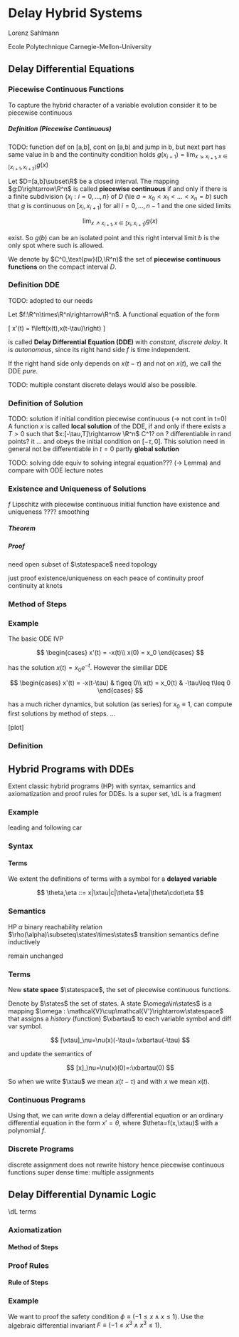 # Delay Hybrid Systems

Lorenz Sahlmann

Ecole Polytechnique
Carnegie-Mellon-University

## Delay Differential Equations

### Piecewise Continuous Functions
To capture the hybrid character of a variable evolution
consider it to be piecewise continuous

##### Definition (Piecewise Continuous)
TODO: function def on [a,b], cont on [a,b) and jump in b, but next part has same value in b  and the continuity condition holds $g(x_{i+1}) = \lim_{x\searrow x_{i+1}, x\in[x_{i+1},x_{i+2})}g(x)$

Let $D=[a,b]\subset\R$ be a closed interval. The mapping $g:D\rightarrow\R^n$ is called **piecewise continuous** if and only if there is a finite subdivision $\{x_i:i=0,\ldots,n\}$ of $D$ (\ie $a=x_0<x_1<\ldots<x_n=b$) such that $g$ is continuous on $[x_i,x_{i+1})$ for all $i=0,\ldots,n-1$ and the one sided limits

$$ \lim_{x\nearrow x_{i+1}, x\in[x_i,x_{i+1})}g(x) $$

exist. So $g(b)$ can be an isolated point and this right interval limit $b$ is the only spot where such is allowed.

We denote by $C^0_\text{pw}(D,\R^n)$ the set of **piecewise continuous functions** on the compact interval $D$.

### Definition DDE
TODO: adopted to our needs

Let $f:\R^n\times\R^n\rightarrow\R^n$. A functional equation of the form

\[ x'(t) = f\left(x(t),x(t-\tau)\right) \]

is called **Delay Differential Equation (DDE)** with _constant, discrete delay_.
It is _autonomous_, since its right hand side $f$ is time independent.

If the right hand side only depends on $x(t-\tau)$ and not on $x(t)$, we call the DDE _pure_.

TODO: multiple constant discrete delays would also be possible.

### Definition of Solution
TODO: solution if initial condition piecewise continuous (-> not cont in t=0)
A function $x$ is called **local solution** of the DDE, if and only if there exists a $T>0$ such that $x:[-\tau,T]\rightarrow \R^n$
C^1? on ?
differentiable in rand points?
it ... and obeys the initial condition on $[-\tau,0]$. This solution need in general not be differentiable in $t=0$
partly
**global solution**

TODO: solving dde equiv to solving integral equation??? (-> Lemma) and compare with ODE lecture notes

### Existence and Uniqueness of Solutions

$f$ Lipschitz
with piecewise continuous initial function
have existence and uniqueness ????
smoothing

##### Theorem
##### Proof
need open subset of $\statespace$
need topology

just proof existence/uniqueness on each peace of continuity
proof continuity at knots

### Method of Steps

### Example
The basic ODE IVP

$$ \begin{cases}
  x'(t) = -x(t)\\
  x(0) = x_0
\end{cases} $$

has the solution $x(t)=x_0 e^{-t}$.
However the similiar DDE

$$ \begin{cases}
  x'(t) = -x(t-\tau) & t\geq 0\\
  x(t) = x_0(t) & -\tau\leq t\leq 0
\end{cases} $$

has a much richer dynamics, but solution (as series)
for $x_0\equiv 1$, can compute first solutions by method of steps.
...

[plot]



### Definition

## Hybrid Programs with DDEs
Extent classic hybrid programs (HP) with syntax, semantics and axiomatization and proof rules for DDEs. Is a super set, \dL is a fragment

### Example
leading and following car


### Syntax
#### Terms
We extent the definitions of terms with a symbol for a **delayed variable**

$$ \theta,\eta ::= x|\xtau|c|\theta+\eta|\theta\cdot\eta $$

### Semantics
HP $\alpha$
binary reachability relation $\rho(\alpha)\subseteq\states\times\states$
transition semantics
define inductively

remain unchanged

### Terms
New **state space** $\statespace$, the set of piecewise continuous functions.

Denote by $\states$ the set of states.
A state $\omega\in\states$ is a mapping $\omega : \mathcal{V}\cup\mathcal{V'}\rightarrow\statespace$
that assigns a _history_ (function) $\xbartau$ to each variable symbol and diff var symbol.

$$ [\xtau]_\nu=\nu(x)(-\tau)=:\xbartau(-\tau) $$

and update the semantics of

$$ [x]_\nu=\nu(x)(0)=:\xbartau(0) $$

So when we write $\xtau$ we mean $x(t-\tau)$ and with $x$ we mean $x(t)$.

### Continuous Programs
Using that, we can write down a delay differential equation or an ordinary differential equation in the form $x'=\theta$, where $\theta=f(x,\xtau)$ with a polynomial $f$.

### Discrete Programs
discrete assignment
does not rewrite history
hence piecewise continuous functions
super dense time: multiple assignments



## Delay Differential Dynamic Logic

\dL terms

### Axiomatization

#### Method of Steps

### Proof Rules

#### Rule of Steps

### Example
We want to proof the safety condition $\phi\equiv(-1\leq x\wedge x\leq 1)$.
Use the algebraic differential invariant
$F\equiv(-1\leq x^3\wedge x^3\leq1)$.
